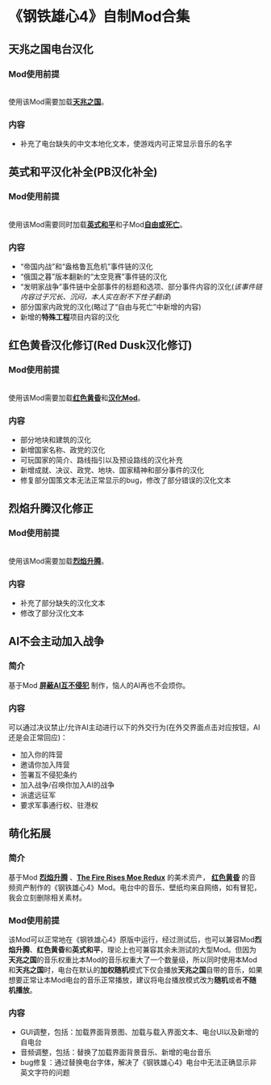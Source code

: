 # 《钢铁雄心4》自制Mod合集

## **天兆之国电台汉化**
### Mod使用前提
<br>使用该Mod需要加载[**天兆之国**](https://steamcommunity.com/sharedfiles/filedetails/?id=3018869743)。</br>
### 内容
- 补充了电台缺失的中文本地化文本，使游戏内可正常显示音乐的名字

## **英式和平汉化补全(PB汉化补全)**
### Mod使用前提
<br>使用该Mod需要同时加载[**英式和平**](https://steamcommunity.com/sharedfiles/filedetails/?id=2792132018)和子Mod[**自由或死亡**](https://steamcommunity.com/sharedfiles/filedetails/?id=3071559334)。</br>
### 内容
- “帝国内战”和“盎格鲁瓦危机”事件链的汉化
- “俄国之暮”版本翻新的“太空竞赛”事件链的汉化
- “发明家战争”事件链中全部事件的标题和选项、部分事件内容的汉化(*该事件链内容过于冗长、沉闷，本人实在耐不下性子翻译*)
- 部分国家内政党的汉化(略过了“自由与死亡”中新增的内容)
- 新增的**特殊工程**项目内容的汉化

## **红色黄昏汉化修订(Red Dusk汉化修订)**
### Mod使用前提
<br>使用该Mod需要加载[**红色黄昏**](https://steamcommunity.com/sharedfiles/filedetails/?id=3314680066)和[**汉化Mod**](https://steamcommunity.com/sharedfiles/filedetails/?id=3312702386)。</br>
### 内容
- 部分地块和建筑的汉化
- 新增国家名称、政党的汉化
- 可玩国家的简介、路线指引以及预设路线的汉化补充
- 新增成就、决议、政党、地块、国家精神和部分事件的汉化
- 修复部分国策文本无法正常显示的bug，修改了部分错误的汉化文本

## **烈焰升腾汉化修正**
### Mod使用前提
<br>使用该Mod需要加载[**烈焰升腾**](https://steamcommunity.com/sharedfiles/filedetails/?id=3350890356)。</br>
### 内容
- 补充了部分缺失的汉化文本
- 修改了部分汉化文本

## AI不会主动加入战争
### 简介
基于Mod **[屏蔽AI互不侵犯](https://steamcommunity.com/sharedfiles/filedetails/?id=2384593330)** 制作，恼人的AI再也不会烦你。
### 内容
可以通过决议禁止/允许AI主动进行以下的外交行为(在外交界面点击对应按钮，AI还是会正常回应)：
- 加入你的阵营
- 邀请你加入阵营
- 签署互不侵犯条约
- 加入战争/召唤你加入AI的战争
- 派遣远征军
- 要求军事通行权、驻港权


## 萌化拓展
### 简介
基于Mod **[烈焰升腾](https://steamcommunity.com/sharedfiles/filedetails/?id=3350890356)** 、**[The Fire Rises Moe Redux](https://steamcommunity.com/sharedfiles/filedetails/?id=3360761105)** 的美术资产， **[红色黄昏](https://steamcommunity.com/sharedfiles/filedetails/?id=3314680066)** 的音频资产制作的《钢铁雄心4》Mod。电台中的音乐、壁纸均来自网络，如有冒犯，我会立刻删除相关素材。
### Mod使用前提
该Mod可以正常地在《钢铁雄心4》原版中运行，经过测试后，也可以兼容Mod**烈焰升腾**、**红色黄昏**和**英式和平**，理论上也可兼容其余未测试的大型Mod。但因为**天兆之国**的音乐权重比本Mod的音乐权重大了一个数量级，所以同时使用本Mod和**天兆之国**时，电台在默认的**加权随机**模式下仅会播放**天兆之国**自带的音乐，如果想要正常让本Mod电台的音乐正常播放，建议将电台播放模式改为**随机**或者**不随机播放**。
### 内容
- GUI调整，包括：加载界面背景图、加载与载入界面文本、电台UI以及新增的自电台
- 音频调整，包括：替换了加载界面背景音乐、新增的电台音乐
- bug修复：通过替换电台字体，解决了《钢铁雄心4》电台中无法正确显示非英文字符的问题


